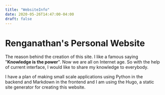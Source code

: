 ```yaml
---
title: "WebsiteInfo"
date: 2020-05-26T14:47:00-04:00
draft: false
---
```


# Renganathan's Personal Website

The reason behind the creation of this site. I like a famous saying "**Knowledge is the power**". Now we are all on Internet age. So with the help of current interface, I would like to share my knowledge to everybody.

I have a plan of making small scale applications using Python in the backend and Markdown in the frontend and I am using the Hugo, a static site generator for creating this website.
